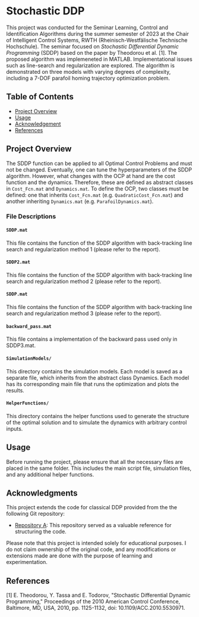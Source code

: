 # Stochastic DDP

This project was conducted for the Seminar Learning, Control and Identification Algorithms during the summer semester of 2023 at the Chair of Intelligent Control Systems, RWTH (Rheinisch-Westfälische Technische Hochschule).
The seminar focused on *Stochastic Differential Dynamic Programming* (SDDP) based on the paper by Theodorou et al. [1]. The proposed algorithm was implemeneted in MATLAB. Implementational issues such as line-search and regularization are explored. The algorithm is demonstrated on three models with varying degrees of complexity,
including a 7-DOF parafoil homing trajectory optimization problem. 


## Table of Contents

- [Project Overview](#project-overview)
- [Usage](#usage)
- [Acknowledgement](#acknowledgement)
- [References](#references)


## Project Overview

The SDDP function can be applied to all Optimal Control Problems and must not be changed. Eventually, one can tune the hyperparameters of the SDDP algorithm. However, what changes with the OCP at hand are the cost function and the dynamics. 
Therefore, these are defined as abstract classes in `Cost_Fcn.mat` and `Dynamics.mat`. To define the OCP, two classes must be defined: one that inherits `Cost_Fcn.mat` (e.g. `QuadraticCost_Fcn.mat`) and another inheriting `Dynamics.mat`
(e.g. `ParafoilDynamics.mat`).


### File Descriptions

#### `SDDP.mat`

This file contains the function of the SDDP algorithm with back-tracking line search and regularization method 1 (please refer to the report).

#### `SDDP2.mat`

This file contains the function of the SDDP algorithm with back-tracking line search and regularization method 2 (please refer to the report).

#### `SDDP.mat`

This file contains the function of the SDDP algorithm with back-tracking line search and regularization method 3 (please refer to the report).

#### `backward_pass.mat`

This file contains a implementation of the backward pass used only in SDDP3.mat.

#### `SimulationModels/`

This directory contains the simulation models. Each model is saved as a separate file, which inherits from the abstract class Dynamics. Each model has its corresponding main file that runs the optimization and plots the results.

#### `HelperFunctions/`

This directory contains the helper functions used to generate the structure of the optimal solution and to simulate the dynamics with arbitrary control inputs.

## Usage

Before running the project, please ensure that all the necessary files are placed in the same folder. This includes the main script file, simulation files, and any additional helper functions.

## Acknowledgments

This project extends the code for classical DDP provided from the the following Git repository:

- [Repository A](https://github.com/maitreyakv/ddp-simulation.git): This repository served as a valuable reference for structuring the code.

Please note that this project is intended solely for educational purposes. I do not claim ownership of the original code, and any modifications or extensions made are done with the purpose of learning and experimentation.



## References

[1] E. Theodorou, Y. Tassa and E. Todorov, "Stochastic Differential Dynamic Programming," Proceedings of the 2010 American Control Conference, Baltimore, MD, USA, 2010, pp. 1125-1132, doi: 10.1109/ACC.2010.5530971.
